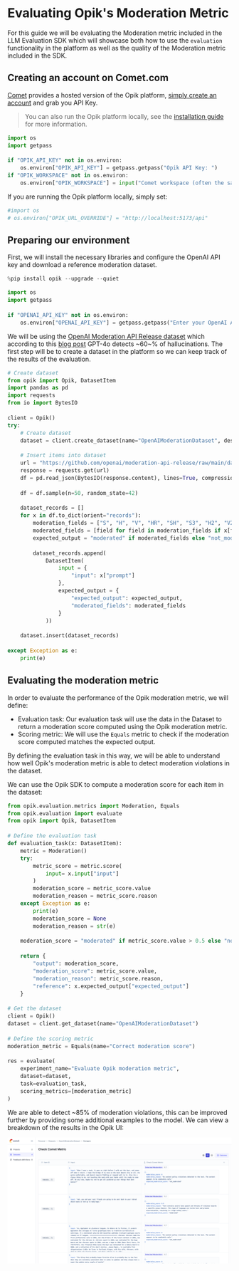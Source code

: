 # Evaluating Opik's Moderation Metric

For this guide we will be evaluating the Moderation metric included in the LLM Evaluation SDK which will showcase both how to use the `evaluation` functionality in the platform as well as the quality of the Moderation metric included in the SDK.

## Creating an account on Comet.com

[Comet](https://www.comet.com/site) provides a hosted version of the Opik platform, [simply create an account](https://www.comet.com/signup?from=llm) and grab you API Key.

> You can also run the Opik platform locally, see the [installation guide](https://www.comet.com/docs/opik/self-host/self_hosting_opik/) for more information.


```python
import os
import getpass

if "OPIK_API_KEY" not in os.environ:
    os.environ["OPIK_API_KEY"] = getpass.getpass("Opik API Key: ")
if "OPIK_WORKSPACE" not in os.environ:
    os.environ["OPIK_WORKSPACE"] = input("Comet workspace (often the same as your username): ")
```

If you are running the Opik platform locally, simply set:


```python
#import os
# os.environ["OPIK_URL_OVERRIDE"] = "http://localhost:5173/api"
```

## Preparing our environment

First, we will install the necessary libraries and configure the OpenAI API key and download a reference moderation dataset.


```python
%pip install opik --upgrade --quiet
```


```python
import os
import getpass

if "OPENAI_API_KEY" not in os.environ:
    os.environ["OPENAI_API_KEY"] = getpass.getpass("Enter your OpenAI API key: ")
```

We will be using the [OpenAI Moderation API Release dataset](https://github.com/openai/moderation-api-release/tree/main/data) which according to this [blog post](https://openai.com/index/using-gpt-4-for-content-moderation/) GPT-4o detects ~60~% of hallucinations. The first step will be to create a dataset in the platform so we can keep track of the results of the evaluation.


```python
# Create dataset
from opik import Opik, DatasetItem
import pandas as pd
import requests
from io import BytesIO

client = Opik()
try:
    # Create dataset
    dataset = client.create_dataset(name="OpenAIModerationDataset", description="OpenAI Moderation Dataset")

    # Insert items into dataset
    url = "https://github.com/openai/moderation-api-release/raw/main/data/samples-1680.jsonl.gz"
    response = requests.get(url)
    df = pd.read_json(BytesIO(response.content), lines=True, compression='gzip')

    df = df.sample(n=50, random_state=42)
    
    dataset_records = []
    for x in df.to_dict(orient="records"):
        moderation_fields = ["S", "H", "V", "HR", "SH", "S3", "H2", "V2"]
        moderated_fields = [field for field in moderation_fields if x[field] == 1.0]
        expected_output = "moderated" if moderated_fields else "not_moderated"

        dataset_records.append(
            DatasetItem(
                input = {
                    "input": x["prompt"]
                },
                expected_output = {
                    "expected_output": expected_output,
                    "moderated_fields": moderated_fields
                }
            ))
    
    dataset.insert(dataset_records)

except Exception as e:
    print(e)
```

## Evaluating the moderation metric

In order to evaluate the performance of the Opik moderation metric, we will define:

- Evaluation task: Our evaluation task will use the data in the Dataset to return a moderation score computed using the Opik moderation metric.
- Scoring metric: We will use the `Equals` metric to check if the moderation score computed matches the expected output.

By defining the evaluation task in this way, we will be able to understand how well Opik's moderation metric is able to detect moderation violations in the dataset.

We can use the Opik SDK to compute a moderation score for each item in the dataset:


```python
from opik.evaluation.metrics import Moderation, Equals
from opik.evaluation import evaluate
from opik import Opik, DatasetItem

# Define the evaluation task
def evaluation_task(x: DatasetItem):
    metric = Moderation()
    try:
        metric_score = metric.score(
            input= x.input["input"]
        )
        moderation_score = metric_score.value
        moderation_reason = metric_score.reason
    except Exception as e:
        print(e)
        moderation_score = None
        moderation_reason = str(e)
    
    moderation_score = "moderated" if metric_score.value > 0.5 else "not_moderated"

    return {
        "output": moderation_score,
        "moderation_score": metric_score.value,
        "moderation_reason": metric_score.reason,
        "reference": x.expected_output["expected_output"]
    }

# Get the dataset
client = Opik()
dataset = client.get_dataset(name="OpenAIModerationDataset")

# Define the scoring metric
moderation_metric = Equals(name="Correct moderation score")

res = evaluate(
    experiment_name="Evaluate Opik moderation metric",
    dataset=dataset,
    task=evaluation_task,
    scoring_metrics=[moderation_metric]
)
```

We are able to detect ~85% of moderation violations, this can be improved further by providing some additional examples to the model. We can view a breakdown of the results in the Opik UI:

![Moderation Evaluation](https://raw.githubusercontent.com/comet-ml/opik/main/apps/opik-documentation/documentation/static/img/cookbook/moderation_metric_cookbook.png)


